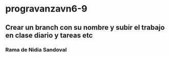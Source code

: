 # progravanzavn6-9

## Crear un branch con su nombre y subir el trabajo en clase diario y tareas etc

### Rama de Nidia Sandoval 